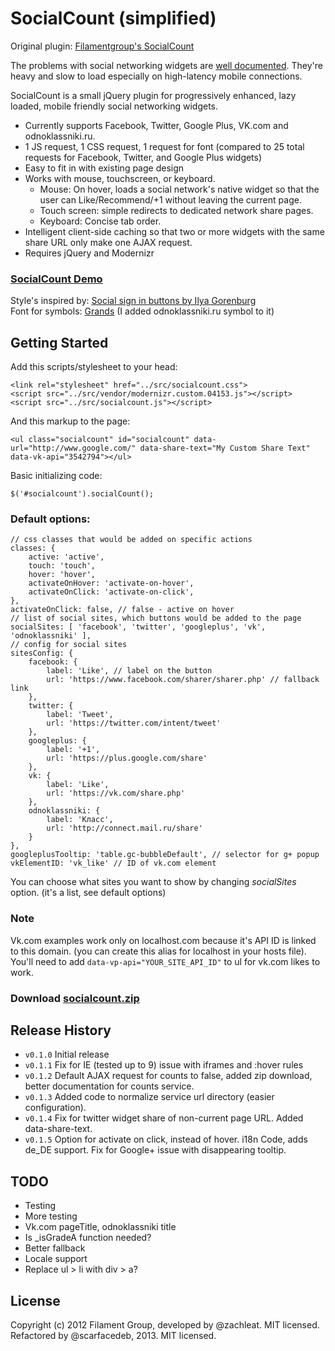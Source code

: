 # SocialCount (simplified)

Original plugin: [Filamentgroup's SocialCount](https://github.com/filamentgroup/SocialCount/)

The problems with social networking widgets are [well documented][zurb]. They're heavy and slow to load especially on high-latency mobile connections.

[zurb]: http://www.zurb.com/article/883/small-painful-buttons-why-social-media-bu

SocialCount is a small jQuery plugin for progressively enhanced, lazy loaded, mobile friendly social networking widgets.

 * Currently supports Facebook, Twitter, Google Plus, VK.com and odnoklassniki.ru.
 * 1 JS request, 1 CSS request, 1 request for font (compared to 25 total requests for Facebook, Twitter, and Google Plus widgets)
 * Easy to fit in with existing page design
  * Works with mouse, touchscreen, or keyboard.
	 * Mouse: On hover, loads a social network's native widget so that the user can Like/Recommend/+1 without leaving the current page.
	 * Touch screen: simple redirects to dedicated network share pages.
	 * Keyboard: Concise tab order.
 * Intelligent client-side caching so that two or more widgets with the same share URL only make one AJAX request.
 * Requires jQuery and Modernizr

### [SocialCount Demo][demourl]

[demourl]: http://scarfacedeb.github.com/SocialCount/

Style's inspired by: [Social sign in buttons by Ilya Gorenburg][style]     
Font for symbols: [Grands][grands] (I added odnoklassniki.ru symbol to it)     

[style]: http://faveup.com/free-psd-files/social-sign-in-buttons/88872
[grands]: http://grawl.github.com/Grands/
        

## Getting Started

Add this scripts/stylesheet to your head:
	
	<link rel="stylesheet" href="../src/socialcount.css">
	<script src="../src/vendor/modernizr.custom.04153.js"></script>
	<script src="../src/socialcount.js"></script>


And this markup to the page:

	<ul class="socialcount" id="socialcount" data-url="http://www.google.com/" data-share-text="My Custom Share Text" data-vk-api="3542794"></ul>


Basic initializing code:
	
	$('#socialcount').socialCount();


### Default options:

	// css classes that would be added on specific actions
	classes: {
		active: 'active',
		touch: 'touch',
		hover: 'hover',
		activateOnHover: 'activate-on-hover',
		activateOnClick: 'activate-on-click',
	},
	activateOnClick: false, // false - active on hover
	// list of social sites, which buttons would be added to the page
	socialSites: [ 'facebook', 'twitter', 'googleplus', 'vk', 'odnoklassniki' ],
	// config for social sites
	sitesConfig: {
		facebook: {
			label: 'Like', // label on the button
			url: 'https://www.facebook.com/sharer/sharer.php' // fallback link
		},
		twitter: {
			label: 'Tweet',
			url: 'https://twitter.com/intent/tweet'
		},
		googleplus: {
			label: '+1',
			url: 'https://plus.google.com/share'
		},
		vk: {
			label: 'Like',
			url: 'https://vk.com/share.php'
		},
		odnoklassniki: {
			label: 'Класс',
			url: 'http://connect.mail.ru/share'
		}
	},
	googleplusTooltip: 'table.gc-bubbleDefault', // selector for g+ popup
	vkElementID: 'vk_like' // ID of vk.com element


You can choose what sites you want to show by changing *socialSites* option. (it's a list, see default options)


### Note
Vk.com examples work only on localhost.com because it's API ID is linked to this domain. (you can create this alias for localhost in your hosts file). You'll need to add `data-vp-api="YOUR_SITE_API_ID"` to ul for vk.com likes to work.

### Download [socialcount.zip][zipfile]

[zipfile]: https://github.com/scarfaceDeb/SocialCount/zipball/master

## Release History
* `v0.1.0` Initial release
* `v0.1.1` Fix for IE (tested up to 9) issue with iframes and :hover rules
* `v0.1.2` Default AJAX request for counts to false, added zip download, better documentation for counts service.
* `v0.1.3` Added code to normalize service url directory (easier configuration).
* `v0.1.4` Fix for twitter widget share of non-current page URL. Added data-share-text.
* `v0.1.5` Option for activate on click, instead of hover. i18n Code, adds de_DE support. Fix for Google+ issue with disappearing tooltip.


## TODO
- Testing
- More testing
- Vk.com pageTitle, odnoklassniki title
- Is _isGradeA function needed?
- Better fallback
- Locale support
- Replace ul > li with div > a?


## License
Copyright (c) 2012 Filament Group, developed by @zachleat. MIT licensed.     
Refactored by @scarfacedeb, 2013. MIT licensed.